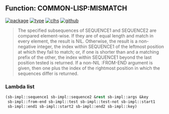 ## Function: COMMON-LISP:MISMATCH
[![package](https://img.shields.io/badge/Package-COMMON--LISP-5f9ea0.svg?style=social&colorA=999999)](../) [![type](https://img.shields.io/badge/Type-Function-5f9ea0.svg?style=social&colorA=999999)](../#function) [![clhs](https://img.shields.io/badge/CLHS-MISMATCH-5f9ea0.svg?style=social&colorA=999999)](http://www.lispworks.com/documentation/HyperSpec/Body/f_mismat.htm) [![github](https://img.shields.io/badge/GitHub-View_the_source-5f9ea0.svg?style=social&colorA=999999&logo=github)](https://github.com/sbcl/sbcl/blob/master/src/code/seq.lisp/) 

> The specified subsequences of SEQUENCE1 and SEQUENCE2 are compared
> element-wise. If they are of equal length and match in every element, the
> result is NIL. Otherwise, the result is a non-negative integer, the index
> within SEQUENCE1 of the leftmost position at which they fail to match; or,
> if one is shorter than and a matching prefix of the other, the index within
> SEQUENCE1 beyond the last position tested is returned. If a non-NIL
> :FROM-END argument is given, then one plus the index of the rightmost
> position in which the sequences differ is returned.

### Lambda list
```cl
(sb-impl::sequence1 sb-impl::sequence2 &rest sb-impl::args &key
 sb-impl::from-end sb-impl::test sb-impl::test-not sb-impl::start1
 sb-impl::end1 sb-impl::start2 sb-impl::end2 sb-impl::key)
```
